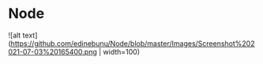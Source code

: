 # Node

![alt text](https://github.com/edinebunu/Node/blob/master/Images/Screenshot%202021-07-03%20165400.png | width=100)
